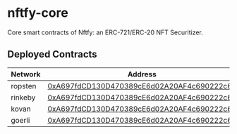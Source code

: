# nftfy-core

Core smart contracts of Nftfy: an ERC-721/ERC-20 NFT Securitizer.

## Deployed Contracts

| Network | Address                                                                                                                       |
| ------- | ----------------------------------------------------------------------------------------------------------------------------- |
| ropsten | [0xA697fdCD130D470389cE6d02A20AF4c690222c66](https://ropsten.etherscan.io/address/0xA697fdCD130D470389cE6d02A20AF4c690222c66) |
| rinkeby | [0xA697fdCD130D470389cE6d02A20AF4c690222c66](https://rinkeby.etherscan.io/address/0xA697fdCD130D470389cE6d02A20AF4c690222c66) |
| kovan   | [0xA697fdCD130D470389cE6d02A20AF4c690222c66](https://kovan.etherscan.io/address/0xA697fdCD130D470389cE6d02A20AF4c690222c66)   |
| goerli  | [0xA697fdCD130D470389cE6d02A20AF4c690222c66](https://goerli.etherscan.io/address/0xA697fdCD130D470389cE6d02A20AF4c690222c66)  |
